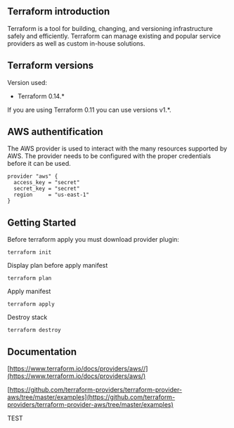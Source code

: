 ## Terraform introduction

Terraform is a tool for building, changing, and versioning infrastructure safely and efficiently. Terraform can manage existing and popular service providers as well as custom in-house solutions.


## Terraform versions

Version used:
*   Terraform 0.14.*

If you are using Terraform 0.11 you can use versions v1.*.


## AWS authentification
The AWS provider is used to interact with the many resources supported by AWS. The provider needs to be configured with the proper credentials before it can be used.

```
provider "aws" {
  access_key = "secret"
  secret_key = "secret"
  region     = "us-east-1"
}
```

## Getting Started

Before terraform apply you must download provider plugin:

```
terraform init
```

Display plan before apply manifest
```
terraform plan
```

Apply manifest
```
terraform apply
```

Destroy stack
```
terraform destroy
```

## Documentation
[https://www.terraform.io/docs/providers/aws//](https://www.terraform.io/docs/providers/aws/)

[https://github.com/terraform-providers/terraform-provider-aws/tree/master/examples](https://github.com/terraform-providers/terraform-provider-aws/tree/master/examples)

TEST
